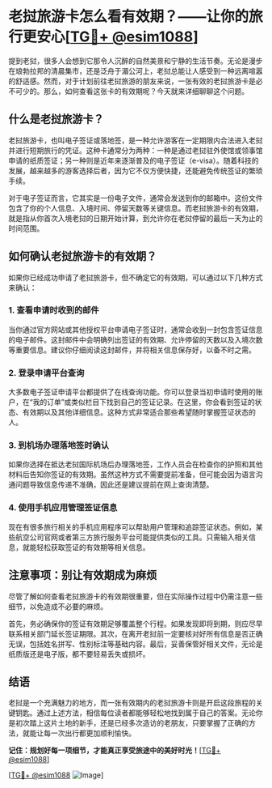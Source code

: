 # 老挝旅游卡怎么看有效期？——让你的旅行更安心[[TG💪+ @esim1088](https://t.me/s/esim1088)]

提到老挝，很多人会想到它那令人沉醉的自然美景和宁静的生活节奏。无论是漫步在琅勃拉邦的清晨集市，还是泛舟于湄公河上，老挝总能让人感受到一种远离喧嚣的舒适感。然而，对于计划前往老挝旅游的朋友来说，一张有效的老挝旅游卡是必不可少的。那么，如何查看这张卡的有效期呢？今天就来详细聊聊这个问题。

## 什么是老挝旅游卡？

老挝旅游卡，也叫电子签证或落地签，是一种允许游客在一定期限内合法进入老挝并进行短期旅行的凭证。这种卡通常分为两种：一种是通过老挝驻外使馆或领事馆申请的纸质签证；另一种则是近年来逐渐普及的电子签证（e-visa）。随着科技的发展，越来越多的游客选择后者，因为它不仅方便快捷，还能避免传统签证的繁琐手续。

对于电子签证而言，它其实是一份电子文件，通常会发送到你的邮箱中。这份文件包含了你的个人信息、入境时间、停留天数等关键信息。而老挝旅游卡的有效期，就是指从你首次入境老挝的日期开始计算，到允许你在老挝停留的最后一天为止的时间范围。

## 如何确认老挝旅游卡的有效期？

如果你已经成功申请了老挝旅游卡，但不确定它的有效期，可以通过以下几种方式来确认：

### 1. 查看申请时收到的邮件

当你通过官方网站或其他授权平台申请电子签证时，通常会收到一封包含签证信息的电子邮件。这封邮件中会明确列出签证的有效期、允许停留的天数以及入境次数等重要信息。建议你仔细阅读这封邮件，并将相关信息保存好，以备不时之需。

### 2. 登录申请平台查询

大多数电子签证申请平台都提供了在线查询功能。你可以登录当初申请时使用的账户，在“我的订单”或类似栏目下找到自己的签证记录。在这里，你会看到签证的状态、有效期以及其他详细信息。这种方式非常适合那些希望随时掌握签证状态的人。

### 3. 到机场办理落地签时确认

如果你选择在抵达老挝国际机场后办理落地签，工作人员会在检查你的护照和其他材料后告知你签证的有效期。虽然这种方式不需要提前准备，但可能会因为语言沟通问题导致信息传递不准确，因此还是建议提前在网上查询清楚。

### 4. 使用手机应用管理签证信息

现在有很多旅行相关的手机应用程序可以帮助用户管理和追踪签证状态。例如，某些航空公司官网或者第三方旅行服务平台可能提供类似的工具。只需输入相关信息，就能轻松获取签证的有效期等相关信息。

## 注意事项：别让有效期成为麻烦

尽管了解如何查看老挝旅游卡的有效期很重要，但在实际操作过程中仍需注意一些细节，以免造成不必要的麻烦。

首先，务必确保你的签证有效期足够覆盖整个行程。如果发现即将到期，则应尽早联系相关部门延长签证期限。其次，在离开老挝前一定要核对好所有信息是否正确无误，包括姓名拼写、性别标注等基础内容。最后，妥善保管好相关文件，无论是纸质版还是电子版，都不要轻易丢失或损坏。

## 结语

老挝是一个充满魅力的地方，而一张有效期内的老挝旅游卡则是开启这段旅程的关键钥匙。通过上述方法，相信每位读者都能够轻松地找到属于自己的答案。无论你是初次踏上这片土地的新手，还是已经多次造访的老朋友，只要掌握了正确的方法，就能让每一次出行都更加顺利愉快。

**记住：规划好每一项细节，才能真正享受旅途中的美好时光！**[[TG💪+ @esim1088](https://t.me/s/esim1088)]

[[TG💪+ @esim1088](https://t.me/s/esim1088) ![Image](https://i.postimg.cc/4NQfJmqS/Snipaste-2025-05-13-00-14-12.png)]